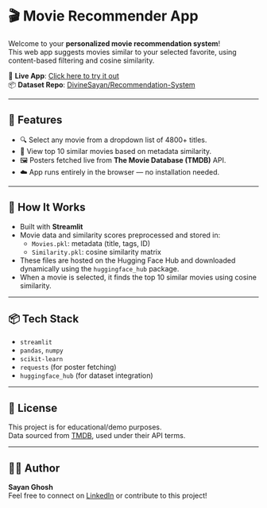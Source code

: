 # 🎬 Movie Recommender App

Welcome to your **personalized movie recommendation system**!  
This web app suggests movies similar to your selected favorite, using content-based filtering and cosine similarity.

🔗 **Live App**: [Click here to try it out](https://DivineSayan-movie-recommender-app.hf.space/)  
📦 **Dataset Repo**: [DivineSayan/Recommendation-System](https://huggingface.co/datasets/DivineSayan/Recommendation-System)

---

## 🚀 Features

- 🔍 Select any movie from a dropdown list of 4800+ titles.
- 🤖 View top 10 similar movies based on metadata similarity.
- 🖼️ Posters fetched live from **The Movie Database (TMDB)** API.
- ☁️ App runs entirely in the browser — no installation needed.

---

## 🧠 How It Works

- Built with **Streamlit**
- Movie data and similarity scores preprocessed and stored in:
  - `Movies.pkl`: metadata (title, tags, ID)
  - `Similarity.pkl`: cosine similarity matrix
- These files are hosted on the Hugging Face Hub and downloaded dynamically using the `huggingface_hub` package.
- When a movie is selected, it finds the top 10 similar movies using cosine similarity.

---

## 📦 Tech Stack

- `streamlit`
- `pandas`, `numpy`
- `scikit-learn`
- `requests` (for poster fetching)
- `huggingface_hub` (for dataset integration)

---

## 🧾 License

This project is for educational/demo purposes.  
Data sourced from [TMDB](https://www.themoviedb.org/), used under their API terms.

---

## 🙋‍♂️ Author

**Sayan Ghosh**  
Feel free to connect on [LinkedIn](https://www.linkedin.com/in/sayan-ghosh25) or contribute to this project!

